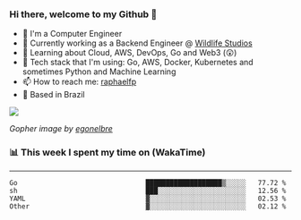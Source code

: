 ### Hi there, welcome to my Github 👋

- 📖 I'm a Computer Engineer
- 🔭 Currently working as a Backend Engineer @ [Wildlife Studios](https://wildlifestudios.com/)
- 🌱 Learning about Cloud, AWS, DevOps, Go and Web3 (😲)
- 🚀 Tech stack that I'm using: Go, AWS, Docker, Kubernetes and sometimes Python and Machine Learning
- 📫 How to reach me: [raphaelfp](https://linkedin.com/in/raphaelfp)
- 🏡 Based in Brazil

![](https://github.com/raphaelfp/gophers/blob/master/.thumb/animation/morning-coffee-3x.gif)

*Gopher image by [egonelbre](https://github.com/egonelbre/)*

### 📊 This week I spent my time on (WakaTime)

---

<!--START_SECTION:waka-->

```text
Go                                ███████████████████▒░░░░░   77.72 %
sh                                ███░░░░░░░░░░░░░░░░░░░░░░   12.56 %
YAML                              ▓░░░░░░░░░░░░░░░░░░░░░░░░   02.53 %
Other                             ▓░░░░░░░░░░░░░░░░░░░░░░░░   02.12 %
```

<!--END_SECTION:waka-->
